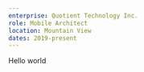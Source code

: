 ```yaml
---
enterprise: Quotient Technology Inc.
role: Mobile Architect
location: Mountain View
dates: 2019-present
---
```


Hello world
